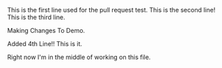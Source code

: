 This is the first line used for the pull request test.
This is the second line!
This is the third line.


Making Changes To Demo.

Added 4th Line!!
This is it.

Right now I'm in the middle of working on this file.
